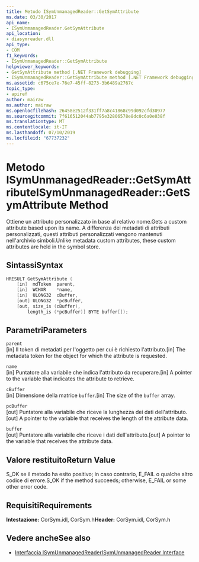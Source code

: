 ```yaml
---
title: Metodo ISymUnmanagedReader::GetSymAttribute
ms.date: 03/30/2017
api_name:
- ISymUnmanagedReader.GetSymAttribute
api_location:
- diasymreader.dll
api_type:
- COM
f1_keywords:
- ISymUnmanagedReader::GetSymAttribute
helpviewer_keywords:
- GetSymAttribute method [.NET Framework debugging]
- ISymUnmanagedReader::GetSymAttribute method [.NET Framework debugging]
ms.assetid: c675ce7e-76e7-45ff-8273-3b6489a2767c
topic_type:
- apiref
author: mairaw
ms.author: mairaw
ms.openlocfilehash: 26458e2512f331ff7a8c41868c99d092cfd30977
ms.sourcegitcommit: 7f616512044ab7795e32806578e8dc0c6a0e038f
ms.translationtype: MT
ms.contentlocale: it-IT
ms.lasthandoff: 07/10/2019
ms.locfileid: "67737232"
---
```

# <a name="isymunmanagedreadergetsymattribute-method"></a><span data-ttu-id="855de-102">Metodo ISymUnmanagedReader::GetSymAttribute</span><span class="sxs-lookup"><span data-stu-id="855de-102">ISymUnmanagedReader::GetSymAttribute Method</span></span>
<span data-ttu-id="855de-103">Ottiene un attributo personalizzato in base al relativo nome.</span><span class="sxs-lookup"><span data-stu-id="855de-103">Gets a custom attribute based upon its name.</span></span> <span data-ttu-id="855de-104">A differenza dei metadati di attributi personalizzati, questi attributi personalizzati vengono mantenuti nell'archivio simboli.</span><span class="sxs-lookup"><span data-stu-id="855de-104">Unlike metadata custom attributes, these custom attributes are held in the symbol store.</span></span>  
  
## <a name="syntax"></a><span data-ttu-id="855de-105">Sintassi</span><span class="sxs-lookup"><span data-stu-id="855de-105">Syntax</span></span>  
  
```cpp  
HRESULT GetSymAttribute (  
    [in]  mdToken  parent,  
    [in]  WCHAR    *name,  
    [in]  ULONG32  cBuffer,  
    [out] ULONG32  *pcBuffer,  
    [out, size_is (cBuffer),  
        length_is (*pcBuffer)] BYTE buffer[]);  
```  
  
## <a name="parameters"></a><span data-ttu-id="855de-106">Parametri</span><span class="sxs-lookup"><span data-stu-id="855de-106">Parameters</span></span>  
 `parent`  
 <span data-ttu-id="855de-107">[in] Il token di metadati per l'oggetto per cui è richiesto l'attributo.</span><span class="sxs-lookup"><span data-stu-id="855de-107">[in] The metadata token for the object for which the attribute is requested.</span></span>  
  
 `name`  
 <span data-ttu-id="855de-108">[in] Puntatore alla variabile che indica l'attributo da recuperare.</span><span class="sxs-lookup"><span data-stu-id="855de-108">[in] A pointer to the variable that indicates the attribute to retrieve.</span></span>  
  
 `cBuffer`  
 <span data-ttu-id="855de-109">[in] Dimensione della matrice `buffer`.</span><span class="sxs-lookup"><span data-stu-id="855de-109">[in] The size of the `buffer` array.</span></span>  
  
 `pcBuffer`  
 <span data-ttu-id="855de-110">[out] Puntatore alla variabile che riceve la lunghezza dei dati dell'attributo.</span><span class="sxs-lookup"><span data-stu-id="855de-110">[out] A pointer to the variable that receives the length of the attribute data.</span></span>  
  
 `buffer`  
 <span data-ttu-id="855de-111">[out] Puntatore alla variabile che riceve i dati dell'attributo.</span><span class="sxs-lookup"><span data-stu-id="855de-111">[out] A pointer to the variable that receives the attribute data.</span></span>  
  
## <a name="return-value"></a><span data-ttu-id="855de-112">Valore restituito</span><span class="sxs-lookup"><span data-stu-id="855de-112">Return Value</span></span>  
 <span data-ttu-id="855de-113">S_OK se il metodo ha esito positivo; in caso contrario, E_FAIL o qualche altro codice di errore.</span><span class="sxs-lookup"><span data-stu-id="855de-113">S_OK if the method succeeds; otherwise, E_FAIL or some other error code.</span></span>  
  
## <a name="requirements"></a><span data-ttu-id="855de-114">Requisiti</span><span class="sxs-lookup"><span data-stu-id="855de-114">Requirements</span></span>  
 <span data-ttu-id="855de-115">**Intestazione:** CorSym.idl, CorSym.h</span><span class="sxs-lookup"><span data-stu-id="855de-115">**Header:** CorSym.idl, CorSym.h</span></span>  
  
## <a name="see-also"></a><span data-ttu-id="855de-116">Vedere anche</span><span class="sxs-lookup"><span data-stu-id="855de-116">See also</span></span>

- [<span data-ttu-id="855de-117">Interfaccia ISymUnmanagedReader</span><span class="sxs-lookup"><span data-stu-id="855de-117">ISymUnmanagedReader Interface</span></span>](../../../../docs/framework/unmanaged-api/diagnostics/isymunmanagedreader-interface.md)
